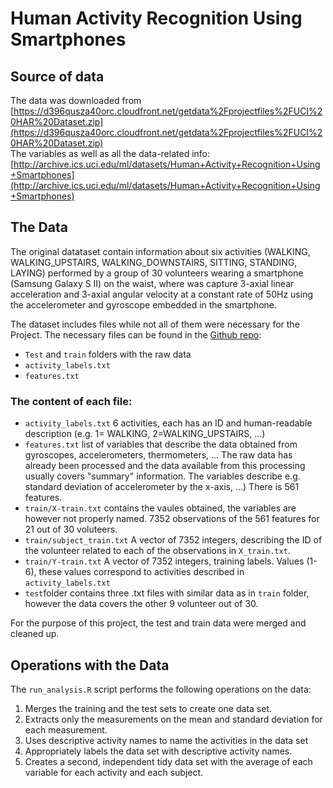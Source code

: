 # Human Activity Recognition Using Smartphones

## Source of data
The data was downloaded from [https://d396qusza40orc.cloudfront.net/getdata%2Fprojectfiles%2FUCI%20HAR%20Dataset.zip](https://d396qusza40orc.cloudfront.net/getdata%2Fprojectfiles%2FUCI%20HAR%20Dataset.zip)  
The variables as well as all the data-related info: [http://archive.ics.uci.edu/ml/datasets/Human+Activity+Recognition+Using+Smartphones](http://archive.ics.uci.edu/ml/datasets/Human+Activity+Recognition+Using+Smartphones)

## The Data

The original datataset contain information about six activities (WALKING, WALKING_UPSTAIRS, WALKING_DOWNSTAIRS, SITTING, STANDING, LAYING) performed by a group of 30 volunteers wearing a smartphone (Samsung Galaxy S II) on the waist, where was capture 3-axial linear acceleration and 3-axial angular velocity at a constant rate of 50Hz using the accelerometer and gyroscope embedded in the smartphone.  

The dataset includes files while not all of them were necessary for the Project. The necessary files can be found in the [Github repo](https://github.com/hanakysela/Getting-and-Cleaning-Data):  
- ```Test``` and ```train``` folders with the raw data  
- ```activity_labels.txt```  
- ```features.txt```  

### The content of each file:  
- ```activity_labels.txt```  6 activities, each has an ID and human-readable description (e.g. 1= WALKING, 2=WALKING_UPSTAIRS, ...)
- ```features.txt```  list of variables that describe the data obtained from gyroscopes, accelerometers, thermometers, ... The raw data has already been processed and the data available from this processing usually covers "summary" information. The variables describe e.g. standard deviation of accelerometer by the x-axis, ...) There is 561 features.
-  ```train/X-train.txt``` contains the vaules obtained, the variables are however not properly named. 7352 observations of the 561 features for 21 out of 30 voluteers.
- ```train/subject_train.txt``` A vector of 7352 integers, describing  the ID of the volunteer related to each of the observations in ```X_train.txt```.  
- ```train/Y-train.txt``` A vector of 7352 integers, training labels. Values (1-6), these values correspond to activities described in ```activity_labels.txt```
- ```test```folder contains three .txt files with similar data as in ```train``` folder, however the data covers the other 9 volunteer out of 30.

For the purpose of this project, the test and train data were merged and cleaned up.


## Operations with the Data
The  ```run_analysis.R``` script performs the following operations on the data:

1. Merges the training and the test sets to create one data set.
2. Extracts only the measurements on the mean and standard deviation for each measurement.
3. Uses descriptive activity names to name the activities in the data set
4. Appropriately labels the data set with descriptive activity names.
5. Creates a second, independent tidy data set with the average of each variable for each activity and each subject.